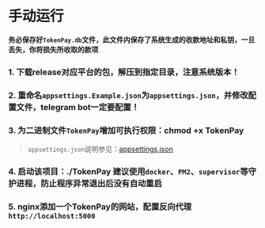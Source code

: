 # 手动运行

**务必保存好`TokenPay.db`文件，此文件内保存了系统生成的收款地址和私钥，一旦丢失，你将损失所收取的款项**

### 1. 下载release对应平台的包，解压到指定目录，注意系统版本！
### 2. 重命名`appsettings.Example.json`为`appsettings.json`，并修改配置文件，telegram bot一定要配置！
### 3. 为二进制文件`TokenPay`增加可执行权限：chmod +x TokenPay
> `appsettings.json`说明参见：[appsettings.json](appsettings.md)
### 4. 启动该项目：./TokenPay 建议使用`docker`、`PM2`、`supervisor`等守护进程，防止程序异常退出后没有自动重启
### 5. nginx添加一个TokenPay的网站，配置反向代理 `http://localhost:5000`
